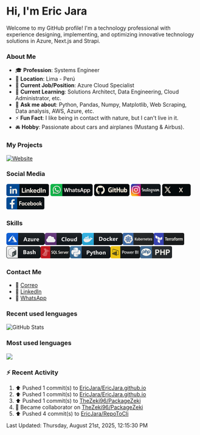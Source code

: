 # Hi, I'm Eric Jara

Welcome to my GitHub profile! I'm a technology professional with experience designing, implementing, and optimizing innovative technology solutions in Azure, Next.js and Strapi.

### About Me

- 🎓 **Profession**: Systems Engineer
- 📍 **Location**: Lima - Perú  
- 💼 **Current Job/Position**: Azure Cloud Specialist
- 🌱 **Current Learning**: Solutions Architect, Data Engineering, Cloud Administrator, etc.  
- 💬 **Ask me about**: Python, Pandas, Numpy, Matplotlib, Web Scraping, Data analysis, AWS, Azure, etc.  
- ⚡ **Fun Fact**: I like being in contact with nature, but I can't live in it.
- 🚘 **Hobby**: Passionate about cars and airplanes (Mustang & Airbus).

### My Projects

[![Website](https://img.shields.io/website?url=https%3A%2F%2Fsoftsistema.com%2Fericjarap%2Fportafolio%2F&style=for-the-badge&label=softsistemas.com)][website]

### Social Media

[<img src="./assets/social/linkedin.png"/>][linkedin]
[<img src="./assets/social/whatsapp.png"/>][whatsapp]
[<img src="./assets/social/github.png"/>][GitHub]
[<img src="./assets/social/instagram.png"/>][instagram]
[<img src="./assets/social/x.png"/>][twitter]
[<img src="./assets/social/facebook.png"/>][facebook]

[linkedin]: http://www.linkedin.com/in/eric-josé-jara-palacios-40b005b3
[GitHub]: https://github.com/EricJara
[website]: https://softsistema.com/ericjarap/portafolio/
[twitter]: https://x.com/EricJosJaraPal1
[instagram]: https://www.instagram.com/eric.jara_96/
[whatsapp]: https://wa.me/51910600043
[facebook]: https://www.facebook.com/ericjose.jarapalacios/

### Skills

<img src="./assets/tech/azure.png"/><img src="./assets/tech/cloud.png"/><img src="./assets/tech/docker.png"/><img src="./assets/tech/kubernetes.png"/><img src="./assets/tech/terraform.png"/><img src="./assets/tech/bash.png"/><img src="./assets/tech/Sql_server.png"/><img src="./assets/tech/python.png"/><img src="./assets/tech/Power-bi.png"/><img src="./assets/tech/php.png"/>

### Contact Me

- 📧 [Correo](mailto:ericjosejapa@hotmail.com)
- 💼 [LinkedIn](http://www.linkedin.com/in/eric-josé-jara-palacios-40b005b3)
- 📱 [WhatsApp](https://wa.me/51910600043)

### Recent used lenguages

![GitHub Stats](https://github-readme-stats.vercel.app/api/top-langs/?username=EricJara&hide_border=true&layout=compact)

### Most used lenguages

<a href="https://github.com/EricJara">
    <img height=180 align="center" src="https://github-readme-stats.vercel.app/api/top-langs/?username=EricJara&theme=dark&hide_border=true&bg_color=0D1117&title_color=9966ff&size_weight=0&count_weight=1&card_width=400&hide_title=true" />
</a>

### :zap: Recent Activity
<!--RECENT_ACTIVITY:start-->
1. ⬆️ Pushed 1 commit(s) to [EricJara/EricJara.github.io](https://github.com/EricJara/EricJara.github.io)<br>
2. ⬆️ Pushed 1 commit(s) to [EricJara/EricJara.github.io](https://github.com/EricJara/EricJara.github.io)<br>
3. ⬆️ Pushed 1 commit(s) to [TheZeki96/PackageZeki](https://github.com/TheZeki96/PackageZeki)<br>
4. 🤝 Became collaborator on [TheZeki96/PackageZeki](https://github.com/TheZeki96/PackageZeki)<br>
5. ⬆️ Pushed 4 commit(s) to [EricJara/RepoToCli](https://github.com/EricJara/RepoToCli)<br>
<!--RECENT_ACTIVITY:end-->
<!--RECENT_ACTIVITY:last_update-->
Last Updated: Thursday, August 21st, 2025, 12:15:30 PM
<!--RECENT_ACTIVITY:last_update_end-->
